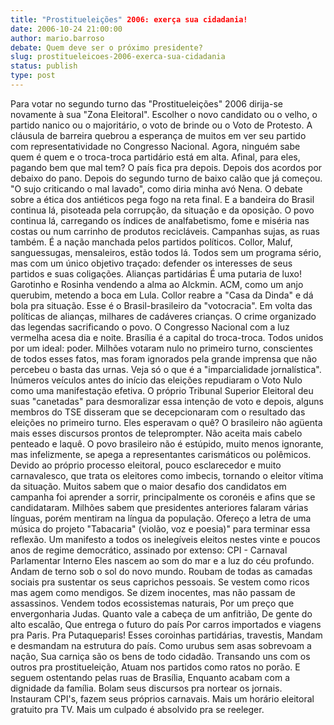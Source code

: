 ```yaml
---
title: "Prostitueleições" 2006: exerça sua cidadania!
date: 2006-10-24 21:00:00
author: mario.barroso
debate: Quem deve ser o próximo presidente?
slug: prostitueleicoes-2006-exerca-sua-cidadania
status: publish 
type: post
---
```


Para votar no segundo turno das "Prostitueleições" 2006 dirija-se novamente à sua "Zona Eleitoral". Escolher o novo candidato ou o velho, o partido nanico ou o majoritário, o voto de brinde ou o Voto de Protesto.
A cláusula de barreira quebrou a esperança de muitos em ver seu partido com representatividade no Congresso Nacional. Agora, ninguém sabe quem é quem e o troca-troca partidário está em alta. Afinal, para eles, pagando bem que mal tem?
O país fica pra depois. Depois dos acordos por debaixo do pano. Depois do segundo turno de baixo calão que já começou. "O sujo criticando o mal lavado", como diria minha avó Nena. O debate sobre a ética dos antiéticos pega fogo na reta final.
E a bandeira do Brasil continua lá, pisoteada pela corrupção, da situação e da oposição. O povo continua lá, carregando os índices de analfabetismo, fome e miséria nas costas ou num carrinho de produtos recicláveis. Campanhas sujas, as ruas também. É a nação manchada pelos partidos políticos.
Collor, Maluf, sanguessugas, mensaleiros, estão todos lá. Todos sem um programa sério, mas com um único objetivo traçado: defender os interesses de seus partidos e suas coligações.
Alianças partidárias
É uma putaria de luxo! Garotinho e Rosinha vendendo a alma ao Alckmin. ACM, como um anjo querubim, metendo a boca em Lula. Collor reabre a "Casa da Dinda" e dá bola pra situação. Esse é o Brasil-brasileiro da "votocracia". 
Em volta das políticas de alianças, milhares de cadáveres crianças. O crime organizado das legendas sacrificando o povo. O Congresso Nacional com a luz vermelha acesa dia e noite. Brasília é a capital do troca-troca. Todos unidos por um ideal: poder.
Milhões votaram nulo no primeiro turno, conscientes de todos esses fatos, mas foram ignorados pela grande imprensa que não percebeu o basta das urnas. Veja só o que é a "imparcialidade jornalística". Inúmeros veículos antes do início das eleições repudiaram o Voto Nulo como uma manifestação efetiva. O próprio Tribunal Superior Eleitoral deu suas "canetadas" para desmoralizar essa intenção de voto e depois, alguns membros do TSE disseram que se decepcionaram com o resultado das eleições no primeiro turno. Eles esperavam o quê?
O brasileiro não agüenta mais esses discursos prontos de teleprompter. Não aceita mais cabelo penteado e laquê. O povo brasileiro não é estúpido, muito menos ignorante, mas infelizmente, se apega a representantes carismáticos ou polêmicos. Devido ao próprio processo eleitoral, pouco esclarecedor e muito carnavalesco, que trata os eleitores como imbecis, tornando o eleitor vítima da situação.
Muitos sabem que o maior desafio dos candidatos em campanha foi aprender a sorrir, principalmente os coronéis e afins que se candidataram. Milhões sabem que presidentes anteriores falaram várias línguas, porém mentiram na língua da população.
Ofereço a letra de uma música do projeto "Tabacaria" (violão, voz e poesia)" para terminar essa reflexão. Um manifesto a todos os inelegíveis eleitos nestes vinte e poucos anos de regime democrático, assinado por extenso:
CPI - Carnaval Parlamentar Interno
Eles nascem ao som do mar e a luz do céu profundo.
Andam de terno sob o sol do novo mundo.
Roubam de todas as camadas sociais 
pra sustentar os seus caprichos pessoais.
Se vestem como ricos mas agem como mendigos.
Se dizem inocentes, mas não passam de assassinos.
Vendem todos ecossistemas naturais,
Por um preço que envergonharia Judas.
Quanto vale a cabeça de um anfitrião,
De gente do alto escalão,
Que entrega o futuro do país
Por carros importados e viagens pra Paris.
Pra Putaqueparis!
Esses coroinhas partidárias, travestis,
Mandam e desmandam na estrutura do país.
Como urubus sem asas sobrevoam a nação,
Sua carniça são os bens de todo cidadão.
Transando uns com os outros pra prostitueleição,
Atuam nos partidos como ratos no porão.
E seguem ostentando pelas ruas de Brasília,
Enquanto acabam com a dignidade da família.
Bolam seus discursos pra nortear os jornais.
Instauram CPI's, fazem seus próprios carnavais.
Mais um horário eleitoral gratuito pra TV.
Mais um culpado é absolvido pra se reeleger.
